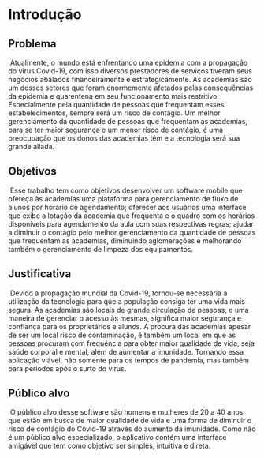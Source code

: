 # Introdução

## Problema
​	Atualmente, o mundo está enfrentando uma epidemia com a propagação do vírus Covid-19, com isso diversos prestadores de serviços tiveram seus negócios abalados financeiramente e estrategicamente. As academias são um desses setores que foram enormemente afetados pelas consequências da epidemia e quarentena em seu funcionamento mais restritivo. Especialmente pela quantidade de pessoas que frequentam esses estabelecimentos, sempre será um risco de contágio. Um melhor gerenciamento da quantidade de pessoas que frequentam as academias, para se ter maior segurança e um menor risco de contágio, é uma preocupação que os donos das academias têm e a tecnologia será sua grande aliada.

## Objetivos

​	Esse trabalho tem como objetivos desenvolver um software mobile que ofereça às academias uma plataforma para gerenciamento de fluxo de alunos por horário de agendamento; oferecer aos usuários uma interface que exibe a lotação da academia que frequenta e o quadro com os horários disponíveis para agendamento da aula com suas respectivas regras; ajudar a diminuir o contágio pelo melhor gerenciamento da quantidade de pessoas que frequentam as academias, diminuindo aglomerações e melhorando também o gerenciamento de limpeza dos equipamentos.

## Justificativa

​	Devido a propagação mundial da Covid-19, tornou-se necessária a utilização da tecnologia para que a população consiga ter uma vida mais segura. As academias são locais de grande circulação de pessoas, e uma maneira de gerenciar o acesso às mesmas, significa maior segurança e confiança para os proprietários e alunos. A procura das academias apesar de ser um local risco de contaminação, é também um local em que as pessoas procuram com frequência para obter maior qualidade de vida, seja saúde corporal e mental, além de aumentar a imunidade. Tornando essa aplicação viável, não somente para os tempos de pandemia, mas também para períodos após o surto do vírus.

## Público alvo

​	 O público alvo desse software são homens e mulheres de 20 a 40 anos que estão em busca de maior qualidade de vida e uma forma de diminuir o risco de contágio do Covid-19 através do aumento da imunidade. Como não é um público alvo especializado, o aplicativo contém uma interface amigável que tem como objetivo ser simples, intuitiva e direta.

